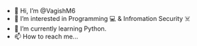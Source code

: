 - 👋 Hi, I’m @VagishM6
- 👀 I’m interested in Programming 💻 & Infromation Security ☠️
- 🌱 I’m currently learning Python.
- 📫 How to reach me...

<!---
VagishM6/VagishM6 is a ✨ special ✨ repository because its `README.md` (this file) appears on your GitHub profile.
You can click the Preview link to take a look at your changes.
--->
